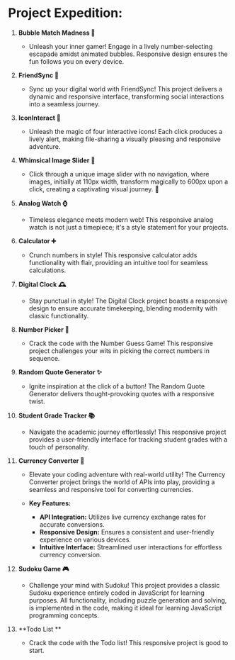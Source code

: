 # Project Expedition:

1. **Bubble Match Madness 🌈**
   - Unleash your inner gamer! Engage in a lively number-selecting escapade amidst animated bubbles. Responsive design ensures the fun follows you on every device.

2. **FriendSync 💫**
   - Sync up your digital world with FriendSync! This project delivers a dynamic and responsive interface, transforming social interactions into a seamless journey.

3. **IconInteract 🎨**
   - Unleash the magic of four interactive icons! Each click produces a lively alert, making file-sharing a visually pleasing and responsive adventure.

4. **Whimsical Image Slider 📸**
   - Click through a unique image slider with no navigation, where images, initially at 110px width, transform magically to 600px upon a click, creating a captivating visual journey. 🌟

5. **Analog Watch ⌚**
   - Timeless elegance meets modern web! This responsive analog watch is not just a timepiece; it's a style statement for your projects.

6. **Calculator ➕**
   - Crunch numbers in style! This responsive calculator adds functionality with flair, providing an intuitive tool for seamless calculations.

7. **Digital Clock 🕰️**
   - Stay punctual in style! The Digital Clock project boasts a responsive design to ensure accurate timekeeping, blending modernity with classic functionality.

8. **Number Picker 🎲**
   - Crack the code with the Number Guess Game! This responsive project challenges your wits in picking the correct numbers in sequence.

9. **Random Quote Generator ✨**
   - Ignite inspiration at the click of a button! The Random Quote Generator delivers thought-provoking quotes with a responsive twist.

10. **Student Grade Tracker 📚**
    - Navigate the academic journey effortlessly! This responsive project provides a user-friendly interface for tracking student grades with a touch of personality.

11. **Currency Converter 💱**
    - Elevate your coding adventure with real-world utility! The Currency Converter project brings the world of APIs into play, providing a seamless and responsive tool for converting currencies.

    - **Key Features:**
      - **API Integration:** Utilizes live currency exchange rates for accurate conversions.
      - **Responsive Design:** Ensures a consistent and user-friendly experience on various devices.
      - **Intuitive Interface:** Streamlined user interactions for effortless currency conversion.

12. **Sudoku Game 🎮**
    - Challenge your mind with Sudoku! This project provides a classic Sudoku experience entirely coded in JavaScript for learning purposes. All functionality, including puzzle generation and solving, is implemented in the code, making it ideal for learning JavaScript programming concepts.

13. **Todo List **
    - Crack the code with the Todo list! This responsive project is good to start.
